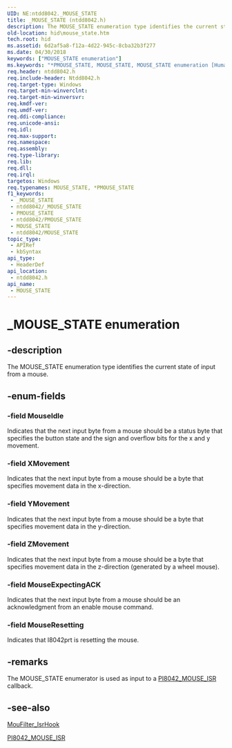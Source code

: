 ```yaml
---
UID: NE:ntdd8042._MOUSE_STATE
title: _MOUSE_STATE (ntdd8042.h)
description: The MOUSE_STATE enumeration type identifies the current state of input from a mouse.
old-location: hid\mouse_state.htm
tech.root: hid
ms.assetid: 6d2af5a8-f12a-4d22-945c-8cba32b3f277
ms.date: 04/30/2018
keywords: ["MOUSE_STATE enumeration"]
ms.keywords: "*PMOUSE_STATE, MOUSE_STATE, MOUSE_STATE enumeration [Human Input Devices], MouseExpectingACK, MouseIdle, MouseResetting, PMOUSE_STATE, PMOUSE_STATE enumeration pointer [Human Input Devices], XMovement, YMovement, ZMovement, _MOUSE_STATE, hid.mouse_state, i8042ref_80f54e52-c6ff-4346-ba46-708cce3af17c.xml, ntdd8042/MOUSE_STATE, ntdd8042/MouseExpectingACK, ntdd8042/MouseIdle, ntdd8042/MouseResetting, ntdd8042/PMOUSE_STATE, ntdd8042/XMovement, ntdd8042/YMovement, ntdd8042/ZMovement"
req.header: ntdd8042.h
req.include-header: Ntdd8042.h
req.target-type: Windows
req.target-min-winverclnt: 
req.target-min-winversvr: 
req.kmdf-ver: 
req.umdf-ver: 
req.ddi-compliance: 
req.unicode-ansi: 
req.idl: 
req.max-support: 
req.namespace: 
req.assembly: 
req.type-library: 
req.lib: 
req.dll: 
req.irql: 
targetos: Windows
req.typenames: MOUSE_STATE, *PMOUSE_STATE
f1_keywords:
 - _MOUSE_STATE
 - ntdd8042/_MOUSE_STATE
 - PMOUSE_STATE
 - ntdd8042/PMOUSE_STATE
 - MOUSE_STATE
 - ntdd8042/MOUSE_STATE
topic_type:
 - APIRef
 - kbSyntax
api_type:
 - HeaderDef
api_location:
 - ntdd8042.h
api_name:
 - MOUSE_STATE
---
```


# _MOUSE_STATE enumeration


## -description

The MOUSE_STATE enumeration type identifies the current state of input from a mouse.

## -enum-fields

### -field MouseIdle

Indicates that the next input byte from a mouse should be a status byte that specifies the button state and the sign and overflow bits for the x and y movement.

### -field XMovement

Indicates that the next input byte from a mouse should be a byte that specifies movement data in the x-direction.

### -field YMovement

Indicates that the next input byte from a mouse should be a byte that specifies movement data in the y-direction.

### -field ZMovement

Indicates that the next input byte from a mouse should be a byte that specifies movement data in the z-direction (generated by a wheel mouse).

### -field MouseExpectingACK

Indicates that the next input byte from a mouse should be an acknowledgment from an enable mouse command.

### -field MouseResetting

Indicates that I8042prt is resetting the mouse.

## -remarks

The MOUSE_STATE enumerator is used as input to a <a href="/windows-hardware/drivers/ddi/ntdd8042/nc-ntdd8042-pi8042_mouse_isr">PI8042_MOUSE_ISR</a> callback.

## -see-also

<a href="/previous-versions/ff542379(v=vs.85)">MouFilter_IsrHook</a>



<a href="/windows-hardware/drivers/ddi/ntdd8042/nc-ntdd8042-pi8042_mouse_isr">PI8042_MOUSE_ISR</a>